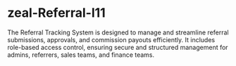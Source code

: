 # zeal-Referral-l11
The Referral Tracking System is designed to manage and streamline referral submissions, approvals, and commission payouts efficiently. It includes role-based access control, ensuring secure and structured management for admins, referrers, sales teams, and finance teams.
